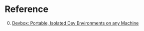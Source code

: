 # Reference

0. [Devbox: Portable, Isolated Dev Environments on any Machine](https://www.jetpack.io/devbox/)

